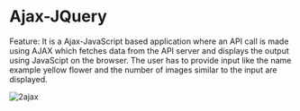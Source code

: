 # Ajax-JQuery

Feature:
It is a Ajax-JavaScript based application where an API call is made using AJAX which fetches data from the API server and displays the output using JavaScipt on the browser. The user has to provide input like the name example yellow flower and the number of images similar to the input are displayed.

![2ajax](https://user-images.githubusercontent.com/32956051/104107423-e82cd880-5270-11eb-9810-6c184ab6f407.PNG)
